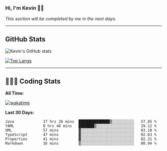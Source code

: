 ### Hi, I'm Kevin 👋🏻

_This section will be completed by me in the next days._


--- 
## GitHub Stats
![Kevin's GitHub stats](https://github-readme-stats.vercel.app/api?username=kevin-kraus&show_icons=true&theme=dark)

[![Top Langs](https://github-readme-stats.vercel.app/api/top-langs/?username=kevin-kraus&layout=compact&theme=dark)]()

---
## 🧑🏻‍💻 Coding Stats

**All Time:**

[![wakatime](https://wakatime.com/badge/user/2ee1869b-72a2-4c21-b5f7-e95432f5a1cf.svg?style=flat)](https://wakatime.com/@2ee1869b-72a2-4c21-b5f7-e95432f5a1cf)

**Last 30 Days:**

<!--START_SECTION:waka-->

```text
Java             17 hrs 26 mins  ██████████████▒░░░░░░░░░░   57.85 %
YAML             8 hrs 46 mins   ███████▒░░░░░░░░░░░░░░░░░   29.12 %
XML              57 mins         ▓░░░░░░░░░░░░░░░░░░░░░░░░   03.18 %
TypeScript       47 mins         ▓░░░░░░░░░░░░░░░░░░░░░░░░   02.63 %
Properties       41 mins         ▓░░░░░░░░░░░░░░░░░░░░░░░░   02.31 %
Markdown         16 mins         ▒░░░░░░░░░░░░░░░░░░░░░░░░   00.94 %
```

<!--END_SECTION:waka-->
